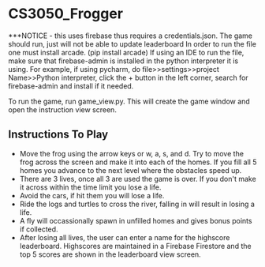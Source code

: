 # CS3050_Frogger
***NOTICE - this uses firebase thus requires a credentials.json. The game should run, just will not be able to update leaderboard
In order to run the file one must install arcade. (pip install arcade)
If using an IDE to run the file, make sure that firebase-admin is installed in the python interpreter it is using. 
For example, if using pycharm, do file>>settings>>project Name>>Python interpreter, click the + button in the left corner, search for firebase-admin and install if it needed. 

To run the game, run game_view.py. This will create the game window and open the instruction view screen.

## Instructions To Play
- Move the frog using the arrow keys or w, a, s, and d. Try to move the frog across the screen and make it into each of the homes. If you fill all 5 homes you advance to the next level where the obstacles speed up.
- There are 3 lives, once all 3 are used the game is over. If you don't make it across within the time limit you lose a life.
- Avoid the cars, if hit them you will lose a life.
- Ride the logs and turtles to cross the river, falling in will result in losing a life.
- A fly will occassionally spawn in unfilled homes and gives bonus points if collected.
- After losing all lives, the user can enter a name for the highscore leaderboard. Highscores are maintained in a Firebase Firestore and the top 5 scores are shown in the leaderboard view screen.

